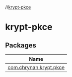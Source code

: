 //[krypt-pkce](index.md)

# krypt-pkce

## Packages

| Name |
|---|
| [com.chrynan.krypt.pkce](krypt-pkce/com.chrynan.krypt.pkce/index.md) |

